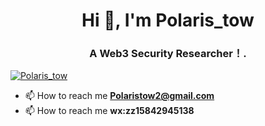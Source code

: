 <h1 align="center">Hi 👋, I'm Polaris_tow </h1>

<h3 align="center">A Web3 Security Researcher！.</h3>

<p align="left"> <a href="https://twitter.com/Polaris_tow" target="blank"><img src="https://img.shields.io/twitter/follow/Polaris_tow?logo=twitter&style=for-the-badge" alt="Polaris_tow" /></a> </p>

- 📫 How to reach me **Polaristow2@gmail.com**
- 📫 How to reach me **wx:zz15842945138**


<!--
**Polaristow/Polaristow** is a ✨ _special_ ✨ repository because its `README.md` (this file) appears on your GitHub profile.

Here are some ideas to get you started:

- 🔭 I’m currently working on ...
- 🌱 I’m currently learning ...
- 👯 I’m looking to collaborate on ...
- 🤔 I’m looking for help with ...
- 💬 Ask me about ...
- 📫 How to reach me: ...
- 😄 Pronouns: ...
- ⚡ Fun fact: ...
-->
